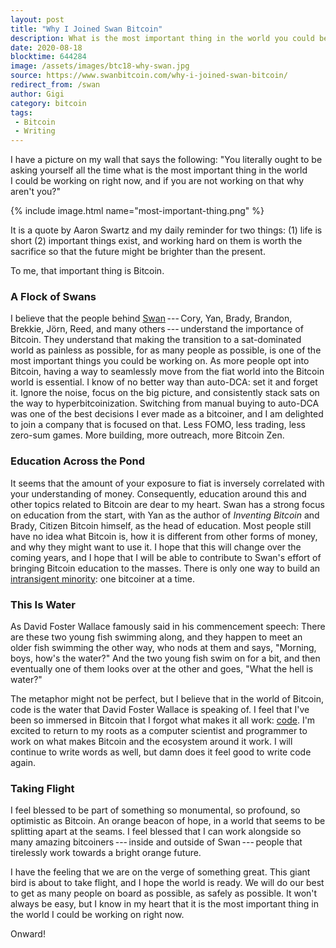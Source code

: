 ```yaml
---
layout: post
title: "Why I Joined Swan Bitcoin"
description: What is the most important thing in the world you could be working on right now?
date: 2020-08-18
blocktime: 644284
image: /assets/images/btc18-why-swan.jpg
source: https://www.swanbitcoin.com/why-i-joined-swan-bitcoin/
redirect_from: /swan
author: Gigi
category: bitcoin
tags:
 - Bitcoin
 - Writing
---
```


I have a picture on my wall that says the following: "You liter­ally
ought to be asking yourself all the time what is the most impor­tant
thing in the world I could be working on right now, and if you are not
working on that why aren't you?"

{% include image.html name="most-important-thing.png" %}

It is a quote by Aaron Swartz and my daily reminder for two things: (1)
life is short (2) impor­tant things exist, and working hard on them is
worth the sacri­fice so that the future might be brighter than the
present.

To me, that impor­tant thing is Bitcoin. 

### A Flock of Swans

I believe that the people behind
[Swan](https://www.swanbitcoin.com/) --- Cory, Yan, Brady, Brandon,
Brekkie, Jörn, Reed, and many others --- under­stand the impor­tance of
Bitcoin. They under­stand that making the transi­tion to a sat-dominated
world as painless as possible, for as many people as possible, is one of
the most impor­tant things you could be working on. As more people opt
into Bitcoin, having a way to seamlessly move from the fiat world into
the Bitcoin world is essen­tial. I know of no better way than auto-DCA:
set it and forget it. Ignore the noise, focus on the big picture, and
consis­tently stack sats on the way to hyper­bit­coiniza­tion. Switching
from manual buying to auto-DCA was one of the best decisions I ever made
as a bitcoiner, and I am delighted to join a company that is focused on
that. Less FOMO, less trading, less zero-sum games. More building, more
outreach, more Bitcoin Zen.

### Education Across the Pond

It seems that the amount of your exposure to fiat is inversely
corre­lated with your under­standing of money. Conse­quently, educa­tion
around this and other topics related to Bitcoin are dear to my heart.
Swan has a strong focus on educa­tion from the start, with Yan as the
author of *Inventing Bitcoin* and Brady, Citizen Bitcoin himself, as the
head of educa­tion. Most people still have no idea what Bitcoin is, how
it is different from other forms of money, and why they might want to
use it. I hope that this will change over the coming years, and I hope
that I will be able to contribute to Swan's effort of bringing Bitcoin
educa­tion to the masses. There is only one way to build an
[intran­si­gent
minority](https://www.swanbitcoin.com/ten-million-bitcoiners-the-intransigent-minority/):
one bitcoiner at a time.

### This Is Water

As David Foster Wallace famously said in his commence­ment speech: There
are these two young fish swimming along, and they happen to meet an
older fish swimming the other way, who nods at them and says, "Morning,
boys, how's the water?" And the two young fish swim on for a bit, and
then eventu­ally one of them looks over at the other and goes, "What the
hell is water?"

The metaphor might not be perfect, but I believe that in the world of
Bitcoin, code is the water that David Foster Wallace is speaking of.
I feel that I've been so immersed in Bitcoin that I forgot what makes it
all work: [code](https://github.com/dergigi). I'm excited to return to
my roots as a computer scien­tist and programmer to work on what makes
Bitcoin and the ecosystem around it work. I will continue to write words
as well, but damn does it feel good to write code again.

### Taking Flight

I feel blessed to be part of something so monumental, so profound, so
optimistic as Bitcoin. An orange beacon of hope, in a world that seems
to be split­ting apart at the seams. I feel blessed that I can work
along­side so many amazing bitcoiners --- inside and outside of
Swan --- people that tirelessly work towards a bright orange future.

I have the feeling that we are on the verge of something great. This
giant bird is about to take flight, and I hope the world is ready. We
will do our best to get as many people on board as possible, as safely
as possible. It won't always be easy, but I know in my heart that it is
the most impor­tant thing in the world I could be working on right now.

Onward!

